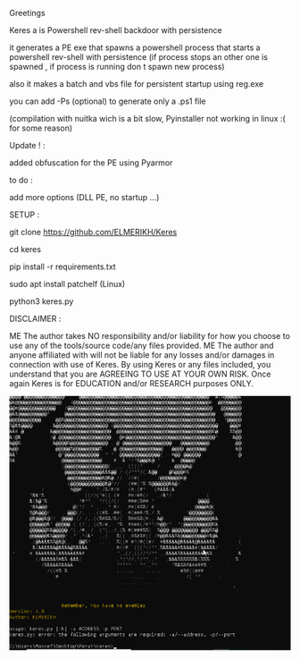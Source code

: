 Greetings

Keres a is Powershell rev-shell backdoor with persistence 

it generates a PE exe that spawns a powershell process that starts a powershell rev-shell with persistence (if process stops an other one is spawned , if process is running don t spawn new process)

also it makes a batch and vbs file for persistent startup using reg.exe

you can add -Ps (optional) to generate only a .ps1 file

(compilation with nuitka wich is a bit slow, Pyinstaller not working in linux :( for some reason)

Update ! : 

added obfuscation for the PE using Pyarmor

to do : 

add more options (DLL PE, no startup ...)

SETUP :

git clone https://github.com/ELMERIKH/Keres

cd keres

pip install -r requirements.txt

sudo apt install patchelf (Linux)

python3 keres.py


DISCLAIMER :

ME The author takes NO responsibility and/or liability for how you choose to use any of the tools/source code/any files provided. ME The author and anyone affiliated with will not be liable for any losses and/or damages in connection with use of Keres. By using Keres or any files included, you understand that you are AGREEING TO USE AT YOUR OWN RISK. Once again Keres is for EDUCATION and/or RESEARCH purposes ONLY.



![Alt text](<2023-12-14 10_44_16-.png>)
